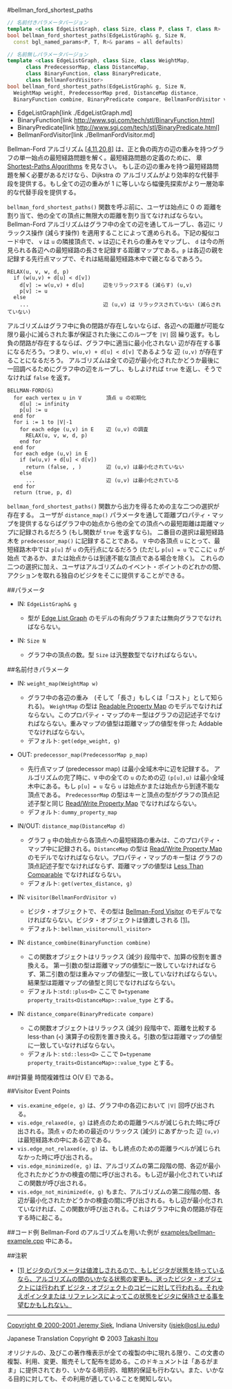 #bellman_ford_shortest_paths
```cpp
// 名前付きパラメータバージョン
template <class EdgeListGraph, class Size, class P, class T, class R>
bool bellman_ford_shortest_paths(EdgeListGraph& g, Size N, 
  const bgl_named_params<P, T, R>& params = all defaults)

// 名前無しパラメータバージョン
template <class EdgeListGraph, class Size, class WeightMap,
      class PredecessorMap, class DistanceMap,
      class BinaryFunction, class BinaryPredicate,
      class BellmanFordVisitor>
bool bellman_ford_shortest_paths(EdgeListGraph& g, Size N, 
  WeightMap weight, PredecessorMap pred, DistanceMap distance, 
  BinaryFunction combine, BinaryPredicate compare, BellmanFordVisitor v)
```
* EdgeListGraph[link ./EdgeListGraph.md]
* BinaryFunction[link http://www.sgi.com/tech/stl/BinaryFunction.html]
* BinaryPredicate[link http://www.sgi.com/tech/stl/BinaryPredicate.html]
* BellmanFordVisitor[link ./BellmanFordVisitor.md]

Bellman-Ford アルゴリズム [[4](./bibliography.md#bellman58),[11](./bibliography.md#ford62:_flows),[20](./bibliography.md#lawler76:_comb_opt),[8](./bibliography.md#clr90)] は、正と負の両方の辺の重みを持つグラフの単一始点の最短経路問題を解く。最短経路問題の定義のために、 章 [Shortest-Paths Algorithms](./graph_theory_review.md#shortest-paths-algorithms) を見なさい。 もし正の辺の重みを持つ最短経路問題を解く必要があるだけなら、Dijkstra の アルゴリズムがより効率的な代替手段を提供する。もし全ての辺の重みが 1 に等しいなら幅優先探索がより一層効率的な代替手段を提供する。

`bellman_ford_shortest_paths()` 関数を呼ぶ前に、ユーザは始点に 0 の 距離を割り当て、他の全ての頂点に無限大の距離を割り当てなければならない。 Bellman-Ford アルゴリズムはグラフ中の全ての辺を通してループし、各辺に リラックス操作 (減らす操作) を適用することによって進められる。下記の擬似コード中で、 `v` は `u` の隣接頂点で、`w` は辺にそれらの重みをマップし、 `d` は今の所見られる各辺への最短経路の長さを記録する距離マップである。`p` は各辺の親を記録する先行点マップで、それは結局最短経路木中で親となるであろう。


```
RELAX(u, v, w, d, p)
  if (w(u,v) + d[u] < d[v]) 
    d[v] := w(u,v) + d[u]      辺をリラックスする (減らす) (u,v)
    p[v] := u
  else
    ...                        辺 (u,v) は リラックスされていない (減らされていない)
```

アルゴリズムはグラフ中に負の閉路が存在しないならば、各辺への距離が可能な限り最小に減らされた事が保証された後にこのループを `|V|` 回 繰り返す。もし負の閉路が存在するならば、グラフ中に適当に最小化されない 辺が存在する事になるだろう。つまり、`w(u,v) + d[u] < d[v]` であるような 辺 `(u,v)` が存在することになるだろう。 アルゴリズムは全ての辺が最小化されたかどうか最後に一回調べるためにグラフ中の辺をループし、もしよければ `true` を返し、そうでなければ `false` を返す。


```
BELLMAN-FORD(G)
  for each vertex u in V        頂点 u の初期化
    d[u] := infinity
    p[u] := u
  end for
  for i := 1 to |V|-1
    for each edge (u,v) in E    辺 (u,v) の調査
      RELAX(u, v, w, d, p)
    end for
  end for
  for each edge (u,v) in E
    if (w(u,v) + d[u] < d[v])
      return (false, , )        辺 (u,v) は最小化されていない
    else
      ...                       辺 (u,v) は最小化されている
  end for
  return (true, p, d)
```

`bellman_ford_shortest_paths()` 関数から出力を得るための主な二つの選択が存在する。 ユーザが `distance_map()` パラメータを通して距離プロパティ・マップを提供するならばグラフ中の始点から他の全ての頂点への最短距離は距離マップに記録されるだろう (もし関数が `true` を返すなら)。 二番目の選択は最短経路木を `predecessor_map()` に記録することである。 `V` 中の各頂点 `u` にとって、最短経路木中では `p[u]` が `u` の先行点になるだろう (ただし `p[u] = u` でここに `u` が始点 であるか、または始点からは到達不能な頂点である場合を除く)。 これらの二つの選択に加え、ユーザはアルゴリズムのイベント・ポイントのどれかの間、アクションを取れる独自のビジタをそこに提供することができる。


##パラメータ
- IN: `EdgeListGraph& g`
    - 型が [Edge List Graph](./EdgeListGraph.md) のモデルの有向グラフまたは無向グラフでなければならない。

- IN: `Size N`
    - グラフ中の頂点の数。型 `Size` は汎整数型でなければならない。


##名前付きパラメータ
- IN: `weight_map(WeightMap w)`
    - グラフ中の各辺の重み　(そして「長さ」もしくは「コスト」として知られる)。 `WeightMap` の型は [Readable Property Map](./ReadablePropertyMap.md) のモデルでなければならない。このプロパティ・マップのキー型はグラフの辺記述子でなければならない。重みマップの値型は距離マップの値型を伴った Addable でなければならない。
    - デフォルト: `get(edge_weight, g)`

- OUT: `predecessor_map(PredecessorMap p_map)`
    - 先行点マップ (predecessor map) は最小全域木中に辺を記録する。 アルゴリズムの完了時に、`V` 中の全ての `u` のための辺 `(p[u],u)` は最小全域木中にある。もし `p[u] = u` なら `u` は始点かまたは始点から到達不能な頂点である。 `PredecessorMap` の型はキーと頂点の型がグラフの頂点記述子型と同じ [Read/Write Property Map](./ReadWritePropertyMap.md) でなければならない。
    - デフォルト: `dummy_property_map`

- IN/OUT: `distance_map(DistanceMap d)`
    - グラフ `g` 中の始点から各頂点への最短経路の重みは、このプロパティ・マップ中に記録される。`DistanceMap` の型は [Read/Write Property Map](./ReadWritePropertyMap.md) のモデルでなければならない。プロパティ・マップのキー型は グラフの頂点記述子型でなければならず、距離マップの値型は [Less Than Comparable](http://www.sgi.com/tech/stl/LessThanComparable.html) でなければならない。
    - デフォルト: `get(vertex_distance, g)`

- IN: `visitor(BellmanFordVisitor v)`
    - ビジタ・オブジェクトで、その型は [Bellman-Ford Visitor](./BellmanFordVisitor.md) のモデルでなければならない。ビジタ・オブジェクトは値渡しされる [[1]](#note_1)。
    - デフォルト: `bellman_visitor<null_visitor>`

- IN: `distance_combine(BinaryFunction combine)`
    - この関数オブジェクトはリラックス (減少) 段階中で、加算の役割を置き換える。 第一引数の型は距離マップの値型に一致していなければならず、第二引数の型は重みマップの値型に一致していなければならない。 結果型は距離マップの値型と同じでなければならない。
    - デフォルト:`std::plus<D>` ここで `D=typename property_traits<DistanceMap>::value_type` とする。

- IN: `distance_compare(BinaryPredicate compare)`
    - この関数オブジェクトはリラックス (減少) 段階中で、距離を比較する less-than (`<`) 演算子の役割を置き換える。引数の型は距離マップの値型に一致していなければならない。 
    - デフォルト: `std::less<D>` ここで `D=typename property_traits<DistanceMap>::value_type` とする。


##計算量
時間複雑性は O(V E) である。


##Visitor Event Points

- `vis.examine_edge(e, g)` は、グラフ中の各辺において `|V|` 回呼び出される。
- `vis.edge_relaxed(e, g)` は終点のための距離ラベルが減じられた時に呼び出される。頂点 `v` のための最近のリラックス (減少) にあずかった 辺 `(u,v)` は最短経路木の中にある辺である。
- `vis.edge_not_relaxed(e, g)` は、もし終点のための距離ラベルが減じられなかった時に呼び出される。
- `vis.edge_minimized(e, g)` は、アルゴリズムの第二段階の間、各辺が最小化されたかどうかの検査の間に呼び出される。もし辺が最小化されていればこの関数が呼び出される。
- `vis.edge_not_minimized(e, g)` もまた、アルゴリズムの第二段階の間、各辺が最小化されたかどうかの検査の間に呼び出される。もし辺が最小化されていなければ、この関数が呼び出される。これはグラフ中に負の閉路が存在する時に起こる。


##コード例
Bellman-Ford のアルゴリズムを用いた例が [examples/bellman-example.cpp](./examples/bellman-example.cpp.md) 中にある。


##注釈
- <a name="note_1" href="note_1">[1] ビジタのパラメータは値渡しされるので、もしビジタが状態を持っているなら、アルゴリズムの間のいかなる状態の変更も、送ったビジタ・オブジェクトには行われず ビジタ・オブジェクトのコピーに対して行われる。それゆえポインタまたは リファレンスによってこの状態をビジタに保持させる事を望むかもしれない。


***
Copyright © 2000-2001 [Jeremy Siek](http://www.boost.org/doc/libs/1_31_0/people/jeremy_siek.htm), Indiana University (<jsiek@osl.iu.edu>)

Japanese Translation Copyright © 2003 [Takashi Itou](takashi-it@po6.nsk.ne.jp)

オリジナルの、及びこの著作権表示が全ての複製の中に現れる限り、この文書の複製、利用、変更、販売そして配布を認める。このドキュメントは「あるがまま」に提供されており、いかなる明示的、暗黙的保証も行わない。また、いかなる目的に対しても、その利用が適していることを関知しない。

